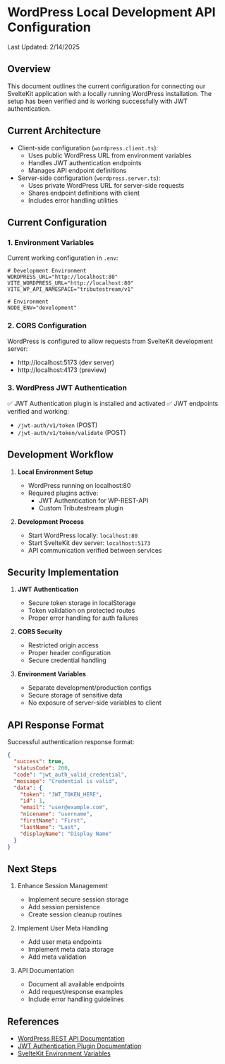 # WordPress Local Development API Configuration
Last Updated: 2/14/2025

## Overview
This document outlines the current configuration for connecting our SvelteKit application with a locally running WordPress installation. The setup has been verified and is working successfully with JWT authentication.

## Current Architecture
- Client-side configuration (`wordpress.client.ts`):
  - Uses public WordPress URL from environment variables
  - Handles JWT authentication endpoints
  - Manages API endpoint definitions
- Server-side configuration (`wordpress.server.ts`):
  - Uses private WordPress URL for server-side requests
  - Shares endpoint definitions with client
  - Includes error handling utilities

## Current Configuration

### 1. Environment Variables
Current working configuration in `.env`:
```env
# Development Environment
WORDPRESS_URL="http://localhost:80"
VITE_WORDPRESS_URL="http://localhost:80"
VITE_WP_API_NAMESPACE="tributestream/v1"

# Environment
NODE_ENV="development"
```

### 2. CORS Configuration
WordPress is configured to allow requests from SvelteKit development server:
- http://localhost:5173 (dev server)
- http://localhost:4173 (preview)

### 3. WordPress JWT Authentication
✅ JWT Authentication plugin is installed and activated
✅ JWT endpoints verified and working:
   - `/jwt-auth/v1/token` (POST)
   - `/jwt-auth/v1/token/validate` (POST)

## Development Workflow

1. **Local Environment Setup**
   - WordPress running on localhost:80
   - Required plugins active:
     - JWT Authentication for WP-REST-API
     - Custom Tributestream plugin

2. **Development Process**
   - Start WordPress locally: `localhost:80`
   - Start SvelteKit dev server: `localhost:5173`
   - API communication verified between services

## Security Implementation

1. **JWT Authentication**
   - Secure token storage in localStorage
   - Token validation on protected routes
   - Proper error handling for auth failures

2. **CORS Security**
   - Restricted origin access
   - Proper header configuration
   - Secure credential handling

3. **Environment Variables**
   - Separate development/production configs
   - Secure storage of sensitive data
   - No exposure of server-side variables to client

## API Response Format

Successful authentication response format:
```json
{
  "success": true,
  "statusCode": 200,
  "code": "jwt_auth_valid_credential",
  "message": "Credential is valid",
  "data": {
    "token": "JWT_TOKEN_HERE",
    "id": 1,
    "email": "user@example.com",
    "nicename": "username",
    "firstName": "First",
    "lastName": "Last",
    "displayName": "Display Name"
  }
}
```

## Next Steps

1. Enhance Session Management
   - Implement secure session storage
   - Add session persistence
   - Create session cleanup routines

2. Implement User Meta Handling
   - Add user meta endpoints
   - Implement meta data storage
   - Add meta validation

3. API Documentation
   - Document all available endpoints
   - Add request/response examples
   - Include error handling guidelines

## References

- [WordPress REST API Documentation](https://developer.wordpress.org/rest-api/)
- [JWT Authentication Plugin Documentation](https://wordpress.org/plugins/jwt-authentication-for-wp-rest-api/)
- [SvelteKit Environment Variables](https://kit.svelte.dev/docs/modules#$env-static-public)